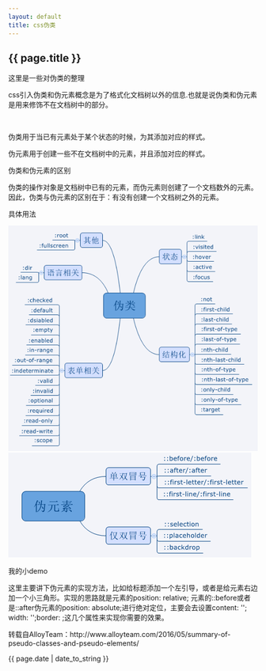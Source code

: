 ```yaml
---
layout: default
title: css伪类
---
```


<h2>{{ page.title }}</h2>
<p class="siamess-left">这里是一些对伪类的整理</p>
<p>css引入伪类和伪元素概念是为了格式化文档树以外的信息.也就是说伪类和伪元素是用来修饰不在文档树中的部分。</p>
<br>
<p>伪类用于当已有元素处于某个状态的时候，为其添加对应的样式。</p>
<p>伪元素用于创建一些不在文档树中的元素，并且添加对应的样式。</p>
<p class="siamess-left">伪类和伪元素的区别</p>
<p>伪类的操作对象是文档树中已有的元素，而伪元素则创建了一个文档数外的元素。因此，伪类与伪元素的区别在于：有没有创建一个文档树之外的元素。</p>
<p class="siamess-left">具体用法</p>
<img src="/img/fake.png" class="image" /><br>
<img src="/img/fake2.png" class="image" /><br>
<p class="siamess-left">我的小demo</p>
<p>这里主要讲下伪元素的实现方法，比如给标题添加一个左引导，或者是给元素右边加一个小三角形。实现的思路就是元素的position: relative; 元素的::before或者是::after伪元素的position: absolute;进行绝对定位，主要会去设置content: ''; width: '';border: ;这几个属性来实现你需要的效果。 </p>
<p>
转载自AlloyTeam：http://www.alloyteam.com/2016/05/summary-of-pseudo-classes-and-pseudo-elements/
</p>
<p>{{ page.date | date_to_string }}</p>